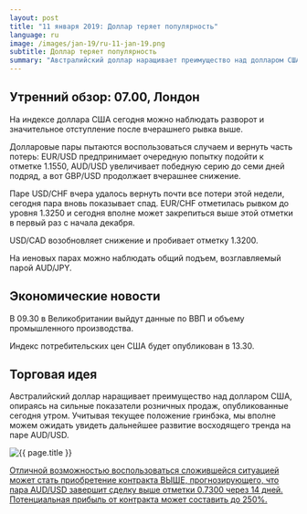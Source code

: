 ```yaml
---
layout: post
title: "11 января 2019: Доллар теряет популярность"
language: ru
image: /images/jan-19/ru-11-jan-19.png
subtitle: Доллар теряет популярность
summary: "Австралийский доллар наращивает преимущество над долларом США, опираясь на сильные показатели розничных продаж, опубликованные сегодня утром. Учитывая текущее положение гринбэка, мы вполне можем ожидать увидеть дальнейшее развитие восходящего тренда на паре AUD/USD"
---
```

## Утренний обзор: 07.00, Лондон
 
На индексе доллара США сегодня можно наблюдать разворот и значительное отступление после вчерашнего рывка выше.

Долларовые пары пытаются воспользоваться случаем и вернуть часть потерь: EUR/USD предпринимает очередную попытку подойти к отметке 1.1550, AUD/USD увеличивает победную серию до семи дней подряд, а вот GBP/USD продолжает вчерашнее снижение.

Паре USD/CHF вчера удалось вернуть почти все потери этой недели, сегодня пара вновь показывает спад. EUR/CHF отметилась рывком до уровня 1.3250 и сегодня вполне может закрепиться выше этой отметки в первый раз с начала декабря.

USD/CAD возобновляет снижение и пробивает отметку 1.3200.

На иеновых парах можно наблюдать общий подъем, возглавляемый парой AUD/JPY.
 
## Экономические новости
 
В 09.30 в Великобритании выйдут данные по ВВП и объему промышленного производства.

Индекс потребительских цен США будет опубликован в 13.30.
 
## Торговая идея
 
Австралийский доллар наращивает преимущество над долларом США, опираясь на сильные показатели розничных продаж, опубликованные сегодня утром. Учитывая текущее положение гринбэка, мы вполне можем ожидать увидеть дальнейшее развитие восходящего тренда на паре AUD/USD.

<img src="{{ site.url }}/images/jan-19/ru-11-jan-19.png" alt="{{ page.title }}"  title="{{ page.title }}">

<a href="%LINK%%?currency=USD&market=forex&underlying=frxAUDUSD&formname=higherlower&duration_amount=14&duration_units=d&amount=10&amount_type=stake&expiry_type=duration&barrier=0.7300" target="_blank" rel="noopener noreferrer nofollow">Отличной возможностью воспользоваться сложившейся ситуацией может стать приобретение контракта ВЫШЕ, прогнозирующего, что пара AUD/USD завершит сделку выше отметки 0.7300 через 14 дней. Потенциальная прибыль от контракта может составить до 250%.</a>
